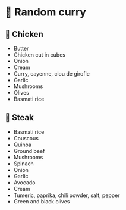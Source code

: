 # 🍛 Random curry

## 🍗 Chicken

* Butter
* Chicken cut in cubes
* Onion
* Cream
* Curry, cayenne, clou de girofle
* Garlic
* Mushrooms
* Olives
* Basmati rice

## 🥩 Steak

* Basmati rice
* Couscous
* Quinoa
* Ground beef
* Mushrooms
* Spinach
* Onion
* Garlic
* Avocado
* Cream
* Tumeric, paprika, chili powder, salt, pepper
* Green and black olives
